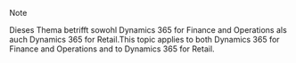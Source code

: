 > [!NOTE]
> <span data-ttu-id="8134e-101">Dieses Thema betrifft sowohl Dynamics 365 for Finance and Operations als auch Dynamics 365 for Retail.</span><span class="sxs-lookup"><span data-stu-id="8134e-101">This topic applies to both Dynamics 365 for Finance and Operations and to Dynamics 365 for Retail.</span></span> 